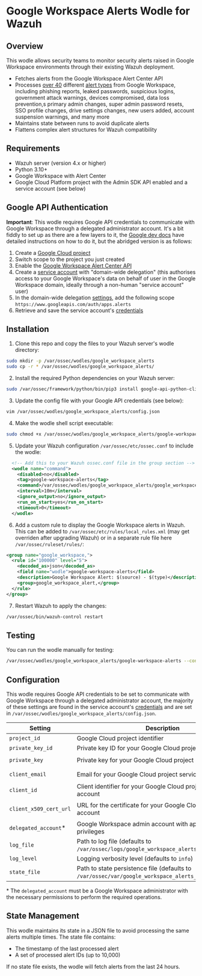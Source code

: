# Google Workspace Alerts Wodle for Wazuh

## Overview

This wodle allows security teams to monitor security alerts raised in Google Workspace environments through their existing Wazuh deployment.

- Fetches alerts from the Google Workspace Alert Center API
- Processes [over 40](https://github.com/rh0dy/google-workspace-alerts-wodle/blob/main/config.py#L25-L69) different [alert types](https://developers.google.com/admin-sdk/alertcenter/reference/alert-types) from Google Workspace, including phishing reports, leaked passwords, suspicious logins, government attack warnings, devices compromised, data loss prevention,s primary admin changes, super admin password resets, SSO profile changes, drive settings changes, new users added, account suspension warnings, and many more
- Maintains state between runs to avoid duplicate alerts
- Flattens complex alert structures for Wazuh compatibility

## Requirements

- Wazuh server (version 4.x or higher)
- Python 3.10+
- Google Workspace with Alert Center
- Google Cloud Platform project with the Admin SDK API enabled and a service account (see below)

## Google API Authentication

**Important**: This wodle requires Google API credentials to communicate with Google Workspace through a delegated administrator account. It's a bit fiddly to set up as there are a few layers to it, the [Google dev docs](https://developers.google.com/workspace/guides/get-started) have detailed instructions on how to do it, but the abridged version is as follows:

1. Create a [Google Cloud project](https://developers.google.com/workspace/guides/create-project)
2. Switch scope to the project you just created
3. Enable the [Google Workspace Alert Center API](https://developers.google.com/workspace/guides/enable-apis)
4. Create a [service account](https://developers.google.com/workspace/guides/create-credentials#service-account) with "domain-wide delegation" (this authorises access to your Google Workspace's data on behalf of user in the Google Workspace domain, ideally through a non-human "service account" user)
5. In the domain-wide delegation [settings](https://developers.google.com/identity/protocols/oauth2/service-account#delegatingauthority), add the following scope `https://www.googleapis.com/auth/apps.alerts`
6. Retrieve and save the service account's [credentials](https://developers.google.com/workspace/guides/create-credentials#create_credentials_for_a_service_account)

## Installation

1. Clone this repo and copy the files to your Wazuh server's wodle directory:

```bash
sudo mkdir -p /var/ossec/wodles/google_workspace_alerts
sudo cp -r * /var/ossec/wodles/google_workspace_alerts/
```

2. Install the required Python dependencies on your Wazuh server:

```bash
sudo /var/ossec/framework/python/bin/pip3 install google-api-python-client google-auth google-auth-httplib2
```

3. Update the config file with your Google API credentials (see below):

```bash
vim /var/ossec/wodles/google_workspace_alerts/config.json
```

4. Make the wodle shell script executable:

```bash
sudo chmod +x /var/ossec/wodles/google_workspace_alerts/google-workspace-alerts
```

5. Update your Wazuh configuration `/var/ossec/etc/ossec.conf` to include the wodle:

```xml
  <!-- Add this to your Wazuh ossec.conf file in the group section -->
  <wodle name="command">
    <disabled>no</disabled>
    <tag>google-workspace-alerts</tag>
    <command>/var/ossec/wodles/google_workspace_alerts/google_workspace_alerts</command>
    <interval>10m</interval>
    <ignore_output>no</ignore_output>
    <run_on_start>yes</run_on_start>
    <timeout>0</timeout>
  </wodle>
```

6. Add a custom rule to display the Google Workspace alerts in Wazuh. This can be added to `/var/ossec/etc/rules/local_rules.xml` (may get overriden after upgrading Wazuh) or in a separate rule file here `/var/ossec/ruleset/rules/`:

```xml
<group name="google_workspace,">
  <rule id="100000" level="5">
    <decoded_as>json</decoded_as>
    <field name="wodle">google-workspace-alerts</field>
    <description>Google Workspace Alert: $(source) - $(type)</description>
    <group>google_workspace_alert,</group>
  </rule>
</group>
```

7. Restart Wazuh to apply the changes:

```bash
/var/ossec/bin/wazuh-control restart
```

## Testing

You can run the wodle manually for testing:

```bash
/var/ossec/wodles/google_workspace_alerts/google-workspace-alerts --config /path/to/config.json
```

## Configuration

This wodle requires Google API credentials to be set to communicate with Google Workspace through a delegated administrator account, the majority of these settings are found in the service account's [credentials](https://developers.google.com/workspace/guides/create-credentials#create_credentials_for_a_service_account) and are set in `/var/ossec/wodles/google_workspace_alerts/config.json`.

| Setting | Description | Required | Example |
|---------|-------------|----------|---------|
| `project_id` | Google Cloud project identifier | ✅ | `"my-project-123456"` |
| `private_key_id` | Private key ID for your Google Cloud project service account | ✅ | `"a1b2c3d4e5f6g7h8i9j0"` |
| `private_key` | Private key for your Google Cloud project service account | ✅ | `"-----BEGIN PRIVATE KEY-----\nMIIEvgIBADANBgk...\n-----END PRIVATE KEY-----\n"` |
| `client_email` | Email for your Google Cloud project service account  | ✅ | `"my-service-account@my-project-123456.iam.gserviceaccount.com"` |
| `client_id` | Client identifier for your Google Cloud project service account | ✅ | `"123456789012345678901"` |
| `client_x509_cert_url` | URL for the certificate for your Google Cloud project service account | ✅ | `"https://www.googleapis.com/robot/v1/metadata/x509/my-service-account%40my-project-123456.iam.gserviceaccount.com"` |
| `delegated_account`* | Google Workspace admin account with appropriate privileges | ✅ | `"admin@yourdomain.com"` |
| `log_file` | Path to log file (defaults to `/var/ossec/logs/google_workspace_alerts_wodle.log`) | ❌ | `"/var/log/wodle.log"` |
| `log_level` | Logging verbosity level (defaults to `info`) | ❌ | `"info"` |
| `state_file` | Path to state persistence file (defaults to `/var/ossec/var/google_workspace_alerts_wodle_state.json`) | ❌ | `"/var/lib/wodle/state.json"` |

\* The `delegated_account` must be a Google Workspace administrator with the necessary permissions to perform the required operations.

## State Management

This wodle maintains its state in a JSON file to avoid processing the same alerts multiple times. The state file contains:
- The timestamp of the last processed alert
- A set of processed alert IDs (up to 10,000)

If no state file exists, the wodle will fetch alerts from the last 24 hours.
